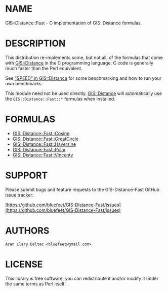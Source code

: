 # NAME

GIS::Distance::Fast - C implementation of GIS::Distance formulas.

# DESCRIPTION

This distribution re-implements some, but not all, of the formulas
that come with [GIS::Distance](https://metacpan.org/pod/GIS%3A%3ADistance) in the C programming language.  C code
is generally much faster than the Perl equivalent.

See ["SPEED" in GIS::Distance](https://metacpan.org/pod/GIS%3A%3ADistance#SPEED) for some benchmarking and how to run your
own benchmarks.

This module need not be used directly.  [GIS::Distance](https://metacpan.org/pod/GIS%3A%3ADistance) will automatically
use the `GIS::Distance::Fast::*` formulas when installed.

# FORMULAS

- [GIS::Distance::Fast::Cosine](https://metacpan.org/pod/GIS%3A%3ADistance%3A%3AFast%3A%3ACosine)
- [GIS::Distance::Fast::GreatCircle](https://metacpan.org/pod/GIS%3A%3ADistance%3A%3AFast%3A%3AGreatCircle)
- [GIS::Distance::Fast::Haversine](https://metacpan.org/pod/GIS%3A%3ADistance%3A%3AFast%3A%3AHaversine)
- [GIS::Distance::Fast::Polar](https://metacpan.org/pod/GIS%3A%3ADistance%3A%3AFast%3A%3APolar)
- [GIS::Distance::Fast::Vincenty](https://metacpan.org/pod/GIS%3A%3ADistance%3A%3AFast%3A%3AVincenty)

# SUPPORT

Please submit bugs and feature requests to the
GIS-Distance-Fast GitHub issue tracker:

[https://github.com/bluefeet/GIS-Distance-Fast/issues](https://github.com/bluefeet/GIS-Distance-Fast/issues)

# AUTHORS

```
Aran Clary Deltac <bluefeet@gmail.com>
```

# LICENSE

This library is free software; you can redistribute it and/or modify
it under the same terms as Perl itself.
